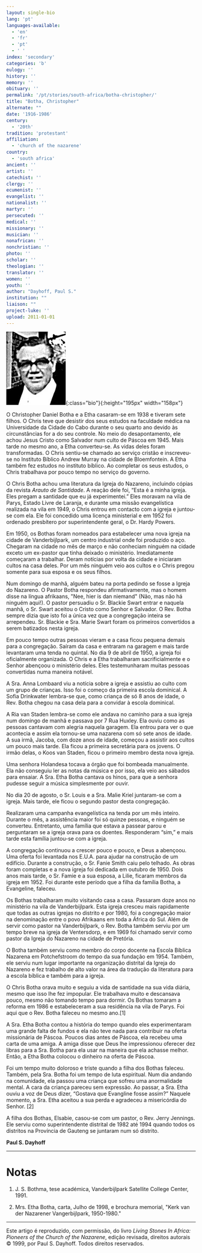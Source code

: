 ```yaml
---
layout: single-bio
lang: 'pt'
languages-available:
  - 'en'
  - 'fr'
  - 'pt'
  - ' '
index: 'secondary'
categories: 'b'
eulogy: ''
history: ''
memory: ''
obituary: ''
permalink: '/pt/stories/south-africa/botha-christopher/'
title: "Botha, Christopher"
alternate: ""
date: '1916-1986'
century:
  - '20th'
tradition: 'protestant'
affiliation:
  - 'church of the nazarene'
country:
  - 'south africa'
ancient: ''
artist: ''
catechist: ''
clergy: ''
ecumenist: ''
evangelist: ''
nationalist: ''
martyr: ''
persecuted: ''
medical: ''
missionary: ''
musician: ''
nonafrican: ''
nonchristian: ''
photo: ''
scholar: ''
theologian: ''
translator: ''
women: ''
youth: ''
author: "Dayhoff, Paul S."
institution: ""
liaison: ""
project-luke: ''
upload: 2011-01-01
---
```


![botha-Christopher](/images/bio-pics/southafrica/botha-christopher/botha-christopher.jpg){:class="bio"}{:height="195px" width="158px"}

O Christopher Daniel Botha e a Etha casaram-se em 1938 e tiveram sete filhos. O Chris teve que desistir dos seus estudos na faculdade médica na Universidade da Cidade do Cabo durante o seu quarto ano devido às circunstâncias for a do seu controle. No meio do desapontamento, ele achou Jesus Cristo como Salvador num culto de Páscoa em 1945. Mais tarde no mesmo ano, a Etha converteu-se. As vidas deles foram transformadas. O Chris sentiu-se chamado ao serviço cristão e inscreveu-se no Instituto Bíblico Andrew Murray na cidade de Bloemfontein. A Etha também fez estudos no instituto bíblico. Ao completar os seus estudos, o Chris trabalhava por pouco tempo no serviço do governo.

O Chris Botha achou uma literatura da Igreja do Nazareno, incluindo cópias da revista *Arauto de Santidade*. A reação dele foi, “Esta é a minha igreja. Eles pregam a santidade que eu já experimentei.” Eles moravam na vila de Parys, Estado Livre de Laranja, e durante uma missão evangelística realizada na vila em 1949, o Chris entrou em contacto com a igreja e juntou-se com ela. Ele foi concedido uma licença ministerial e em 1952 foi ordenado presbítero por superintendente geral, o Dr. Hardy Powers.

Em 1950, os Bothas foram nomeados para estabelecer uma nova igreja na cidade de Vanderbijlpark, um centro industrial onde foi produzido o aço. Chegaram na cidade no mês de março e não conheciam ninguém na cidade exceto um ex-pastor que tinha deixado o ministério. Imediatamente começaram a trabalhar. Deram notícias por volta da cidade e iniciaram cultos na casa deles. Por um mês ninguém veio aos cultos e o Chris pregou somente para sua esposa e os seus filhos.

Num domingo de manhã, alguém bateu na porta pedindo se fosse a Igreja do Nazareno. O Pastor Botha respondeu afirmativamente, mas o homem disse na língua afrikaans, "Nee, hier is dan niemand" (Não, mas não há ninguém aqui!). O pastor persuadiu o Sr. Blackie Swart entrar e naquela manhã, o Sr. Swart aceitou o Cristo como Senhor e Salvador. O Rev. Botha sempre dizia que isto foi a única vez que a congregação inteira se arrependeu. Sr. Blackie e Sra. Marie Swart foram os primeiros convertidos a serem batizados nesta igreja.

Em pouco tempo outras pessoas vieram e a casa ficou pequena demais para a congregação. Saíram da casa e entraram na garagem e mais tarde levantaram uma tenda no quintal. No dia 9 de abril de 1950, a igreja foi oficialmente organizada. O Chris e a Etha trabalharam sacrificialmente e o Senhor abençoou o ministério deles. Eles testemunharam muitas pessoas convertidas numa maneira notável.

A Sra. Anna Lombaard viu a notícia sobre a igreja e assistiu ao culto com um grupo de crianças. Isso foi o começo da primeira escola dominical. A Sofia Drinkwater lembra-se que, como criança de só 8 anos de idade, o Rev. Botha chegou na casa dela para a convidar à escola dominical.

A Ria van Staden lembra-se como ele andava no caminho para a sua igreja num domingo de manhã e passava por 7 Rua Huxley. Ela ouviu como as pessoas cantavam com alegria naquela garagem. Ela entrou para ver o que acontecia e assim ela tornou-se uma nazarena com só sete anos de idade. A sua irmã, Jacoba, com doze anos de idade, começou a assistir aos cultos um pouco mais tarde. Ela ficou a primeira secretária para os jovens. O irmão delas, o Koos van Staden, ficou o primeiro membro desta nova igreja.

Uma senhora Holandesa tocava a órgão que foi bombeada manualmente. Ela não conseguiu ler as notas da música e por isso, ela veio aos sábados para ensaiar. A Sra. Etha Botha cantava os hinos, para que a senhora pudesse seguir a música simplesmente por ouvir.

No dia 20 de agosto, o Sr. Louis e a Sra. Malie Kriel juntaram-se com a igreja. Mais tarde, ele ficou o segundo pastor desta congregação.

Realizaram uma campanha evangelística na tenda por um mês inteiro. Durante o mês, a assistência maior foi só quinze pessoas, e ninguém se converteu. Entretanto, uma família que estava a passear parou e perguntaram se a igreja orava para os doentes. Responderam “sim,” e mais tarde esta família juntou-se com a igreja.

A congregação continuou a crescer pouco e pouco, e Deus a abençoou. Uma oferta foi levantada nos E.U.A. para ajudar na construção de um edifício. Durante a construção, o Sr. Fanie Smith caiu pelo telhado. As obras foram completas e a nova igreja foi dedicada em outubro de 1950. Dois anos mais tarde, o Sr. Famie e a sua esposa, a Lilie, ficaram membros da igreja em 1952. Foi durante este período que a filha da família Botha, a Evangeline, faleceu.

Os Bothas trabalharam muito visitando casa a casa. Passaram doze anos no ministério na vila de Vanderbijlpark. Esta igreja cresceu mais rapidamente que todas as outras igrejas no distrito e por 1980, foi a congregação maior na denominação entre o povo Afrikaans em toda a África do Sul. Além de servir como pastor na Vanderbijlpark, o Rev. Botha também serviu por um tempo breve na igreja de Ventersdorp, e em 1969 foi chamado servir como pastor da Igreja do Nazareno na cidade de Pretória.

O Botha também serviu como membro do corpo docente na Escola Bíblica Nazarena em Potchefstroom do tempo da sua fundação em 1954. Também, ele serviu num lugar importante na organização distrital da Igreja do Nazareno e fez trabalho de alto valor na área da tradução da literatura para a escola bíblica e também para a igreja.

O Chris Botha orava muito e seguiu a vida de santidade na sua vida diária, mesmo que isso lhe fez impopular. Ele trabalhava muito e descansava pouco, mesmo não tomando tempo para dormir. Os Bothas tomaram a reforma em 1986 e estabeleceram a sua residência na vila de Parys. Foi aqui que o Rev. Botha faleceu no mesmo ano.[1]

A Sra. Etha Botha contou a história do tempo quando eles experimentaram uma grande falta de fundos e ela não teve nada para contribuir na oferta missionária de Páscoa. Poucos dias antes de Páscoa, ela recebeu uma carta de uma amiga. A amiga disse que Deus lhe impressionou oferecer dez libras para a Sra. Botha para ela usar na maneira que ela achasse melhor. Então, a Etha Botha colocou o dinheiro na oferta de Páscoa.

Foi um tempo muito doloroso e triste quando a filha dos Bothas faleceu. Também, pela Sra. Botha foi um tempo de luta espiritual. Num dia andando na comunidade, ela passou uma criança que sofreu uma anormalidade mental. A cara da criança pareceu sem expressão. Ao passar, a Sra. Etha ouviu a voz de Deus dizer, “Gostava que Evangline fosse assim?”  Naquele momento, a Sra. Etha aceitou a sua perda e agradeceu a misericórdia do Senhor. [2]

A filha dos Bothas, Elsabie, casou-se com um pastor, o Rev. Jerry Jennings. Ele serviu como superintendente distrital de 1982 até 1994 quando todos os distritos na Província de Gauteng se juntaram num só distrito.

**Paul S. Dayhoff**

---

# Notas
1. J. S. Bothma, tese académica, Vanderbijlpark Satellite College Center, 1991.

2. Mrs. Etha Botha, carta, Julho de 1998, e brochura memorial, "Kerk van der Nazarener Vangerbijlpark, 1950-1980."

---

Este artigo é reproduzido, com permissão, do livro *Living Stones In Africa: Pioneers of the Church of the Nazarene*, edição revisada, direitos autorais © 1999, por Paul S. Dayhoff. Todos direitos reservados.